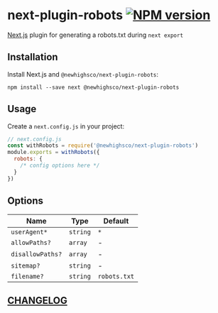# next-plugin-robots [![NPM version](https://img.shields.io/npm/v/@newhighsco/next-plugin-robots.svg)](https://www.npmjs.com/package/@newhighsco/next-plugin-robots)

[Next.js](https://nextjs.org/) plugin for generating a robots.txt during `next export`

## Installation

Install Next.js and `@newhighsco/next-plugin-robots`:

```
npm install --save next @newhighsco/next-plugin-robots
```

## Usage

Create a `next.config.js` in your project:

```js
// next.config.js
const withRobots = require('@newhighsco/next-plugin-robots')
module.exports = withRobots({
  robots: {
    /* config options here */
  }
})
```

## Options

|Name|Type|Default|
|-|-|-|
|`userAgent*`|`string`|`*`|
|`allowPaths?`|`array`|-|
|`disallowPaths?`|`array`|-|
|`sitemap?`|`string`|-|
|`filename?`|`string`|`robots.txt`|

## [CHANGELOG](CHANGELOG.md)
